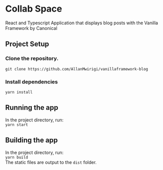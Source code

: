 # Collab Space
React and Typescript Application that displays blog posts with the Vanilla Framework by Canonical

## Project Setup
### Clone the repository.
`git clone https://github.com/AllanMwirigi/vanillaframework-blog`

### Install dependencies
`yarn install`

## Running the app
In the project directory, run:\
`yarn start`

## Building the app
In the project directory, run:\
`yarn build`\
The static files are output to the `dist` folder.
